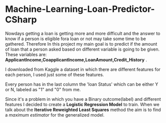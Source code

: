 # Machine-Learning-Loan-Predictor-CSharp
Nowdays getting a loan is getting more and more difficult and the answer to know if a person is eligible fora
loan or not may take some time to be gathered.
Therefore In this project my main goal is to predict if the amount of loan that a person asked based on
different variable is going to be given.
These variables are: 
**ApplicantIncome,CoapplicantIncome,LoanAmount,Credit_History** .

I downloaded from Kaggle a dataset in which there are different features for each person, I used just some of these features.

Every person has in the last column the 'loan Status' which can be either Y or N, labeled as "1" and "0" from me.

Since it's a problem in which you have a Binary outcome(label) and different features I decided to create a **Logistic Regression Model** to train.
When we talk about the **Iterative Reweighted Least Squares** method the aim is to find a *maximum estimator* for the generalized model.


